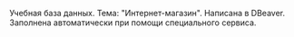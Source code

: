 Учебная база данных.
Тема: "Интернет-магазин".
Написана в DBeaver.
Заполнена автоматически при помощи специального сервиса.
